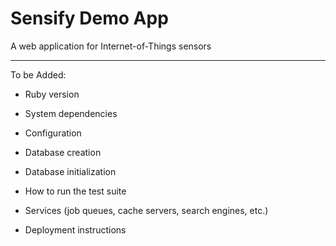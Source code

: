 # Sensify Demo App

A web application for Internet-of-Things sensors

---

To be Added:

* Ruby version

* System dependencies

* Configuration

* Database creation

* Database initialization

* How to run the test suite

* Services (job queues, cache servers, search engines, etc.)

* Deployment instructions
